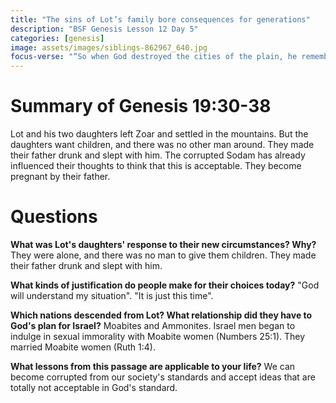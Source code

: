 ```yaml
---
title: "The sins of Lot’s family bore consequences for generations"
description: "BSF Genesis Lesson 12 Day 5"
categories: [genesis]
image: assets/images/siblings-862967_640.jpg
focus-verse: "“So when God destroyed the cities of the plain, he remembered Abraham, and he brought Lot out of the catastrophe that overthrew the cities where Lot had lived.” – Genesis 19:29"
---
```


# Summary of Genesis 19:30-38

Lot and his two daughters left Zoar and settled in the mountains. But the daughters want children, and there was no other man around. They made their father drunk and slept with him. The corrupted Sodam has already influenced their thoughts to think that this is acceptable. They become pregnant by their father.

# Questions

**What was Lot's daughters' response to their new circumstances? Why?** They were alone, and there was no man to give them children. They made their father drunk and slept with him.

**What kinds of justification do people make for their choices today?** "God will understand my situation". "It is just this time".

**Which nations descended from Lot? What relationship did they have to God's plan for Israel?** Moabites and Ammonites. Israel men began to indulge in sexual immorality with Moabite women (Numbers 25:1). They married Moabite women (Ruth 1:4). 

**What lessons from this passage are applicable to your life?** We can become corrupted from our society's standards and accept ideas that are totally not acceptable in God's standard.
